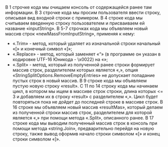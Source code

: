 В 1 строчке кода мы очищаем консоль от содержащейся ранее там информации. 
В 3 строчке кода мы просим пользователя ввести строку, описывая вид входной строки  с  примером.
В 4 строке кода мы считываем введенную строку пользователем и присваиваем ей название «inputString».
В 5-7 строчках кода мы объявляем новый массив строк «newMassFromInputString», применяя к нему: 
- «.Trim»  - метод, который удаляет из изначальной строки начальный «[» и конечный символ «]»;
- «.Replace» - метод, который заменяет «“» (в программе он указан в кодировке UTF-16 Юникода - \x0022) на «»;
- «.Split» -  метод, который из полученной ранее строки формирует массив строк, разделителем которых является «,», опция «StringSplitOptions.RemoveEmptyEntries» не допускает попадание пустых строк в новый массив.
В 9 строке кода мы объявляем пустую новую строку «result».
С 11 по 14 строку кода мы начинаем цикл, в котором мы ищем в массиве строк строки, длина которых <= 3 и добавляем их в строку «result» с разделителем «,». Цикл будет повторяться пока не дойдет до последней строке в массиве строк.
В 16 строке мы объявляем новый массив «resultMas», который делаем из полученной строки массив строк, разделителем для которой является «,» при помощи метода «.Split», описанного ранее.
В 17 строке кода мы выводим полученный массив строк в консоль при помощи метода «string.Join», предварительно перейдя на  новую строку, также вывод  оформив начало строки символом «[» и конец строки символом «]».